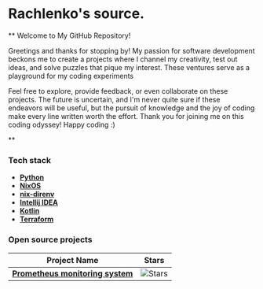 # Rachlenko's source.

** 
Welcome to My GitHub Repository!

Greetings and thanks for stopping by! My passion for software development beckons me to create a projects where I channel my creativity, test out ideas, and solve puzzles that pique my interest. These ventures serve as a playground for my coding experiments

Feel free to explore, provide feedback, or even collaborate on these projects. The future is uncertain, and I'm never quite sure if these endeavors will be useful, but the pursuit of knowledge and the joy of coding make every line written worth the effort.
Thank you for joining me on this coding odyssey!
Happy coding :)

**



### Tech stack

- [**Python**](https://www.python.org)
- [**NixOS**](https://nixos.org/download.html)
- [**nix-direnv**](https://github.com/nix-community/nix-direnv)
- [**Intellij IDEA**](https://www.jetbrains.com/)
- [**Kotlin**](https://kotlinlang.org)
- [**Terraform**](https://www.terraform.io)

### Open source projects

| Project Name | Stars |
| ------------ | ----- |
| [**Prometheus monitoring system**](https://github.com/rachlenko/prometheus) | ![Stars](https://img.shields.io/github/stars/rachlenko) |
